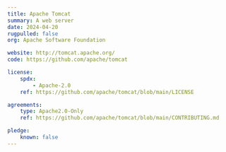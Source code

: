 ```yaml
---
title: Apache Tomcat
summary: A web server
date: 2024-04-20
rugpulled: false
org: Apache Software Foundation

website: http://tomcat.apache.org/
code: https://github.com/apache/tomcat

license:
    spdx:
        - Apache-2.0
    ref: https://github.com/apache/tomcat/blob/main/LICENSE

agreements:
    type: Apache2.0-Only
    ref: https://github.com/apache/tomcat/blob/main/CONTRIBUTING.md

pledge:
    known: false
---
```

